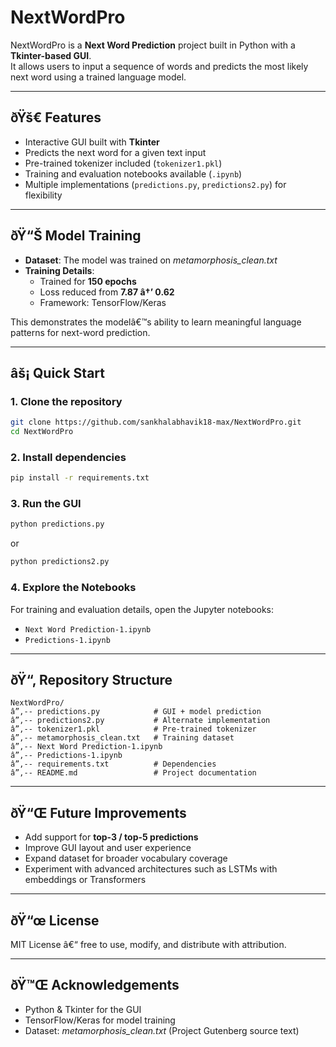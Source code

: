 # NextWordPro

NextWordPro is a **Next Word Prediction** project built in Python with a **Tkinter-based GUI**.  
It allows users to input a sequence of words and predicts the most likely next word using a trained language model.

---

## ðŸš€ Features
- Interactive GUI built with **Tkinter**  
- Predicts the next word for a given text input  
- Pre-trained tokenizer included (`tokenizer1.pkl`)  
- Training and evaluation notebooks available (`.ipynb`)  
- Multiple implementations (`predictions.py`, `predictions2.py`) for flexibility  

---

## ðŸ“Š Model Training
- **Dataset**: The model was trained on *metamorphosis_clean.txt*  
- **Training Details**:  
  - Trained for **150 epochs**  
  - Loss reduced from **7.87 â†’ 0.62**  
  - Framework: TensorFlow/Keras  

This demonstrates the modelâ€™s ability to learn meaningful language patterns for next-word prediction.

---

## âš¡ Quick Start

### 1. Clone the repository
```bash
git clone https://github.com/sankhalabhavik18-max/NextWordPro.git
cd NextWordPro
```

### 2. Install dependencies
```bash
pip install -r requirements.txt
```

### 3. Run the GUI
```bash
python predictions.py
```
or
```bash
python predictions2.py
```

### 4. Explore the Notebooks
For training and evaluation details, open the Jupyter notebooks:
- `Next Word Prediction-1.ipynb`  
- `Predictions-1.ipynb`  

---

## ðŸ“‚ Repository Structure
```
NextWordPro/
â”‚-- predictions.py            # GUI + model prediction
â”‚-- predictions2.py           # Alternate implementation
â”‚-- tokenizer1.pkl            # Pre-trained tokenizer
â”‚-- metamorphosis_clean.txt   # Training dataset
â”‚-- Next Word Prediction-1.ipynb
â”‚-- Predictions-1.ipynb
â”‚-- requirements.txt          # Dependencies
â”‚-- README.md                 # Project documentation
```

---

## ðŸ“Œ Future Improvements
- Add support for **top-3 / top-5 predictions**  
- Improve GUI layout and user experience  
- Expand dataset for broader vocabulary coverage  
- Experiment with advanced architectures such as LSTMs with embeddings or Transformers  

---

## ðŸ“œ License
MIT License â€“ free to use, modify, and distribute with attribution.  

---

## ðŸ™Œ Acknowledgements
- Python & Tkinter for the GUI  
- TensorFlow/Keras for model training  
- Dataset: *metamorphosis_clean.txt* (Project Gutenberg source text)  
